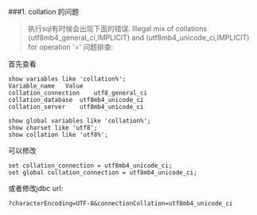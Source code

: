 ###1. collation 的问题
> 执行sql有时候会出现下面的错误.
Illegal mix of collations (utf8mb4_general_ci,IMPLICIT) and (utf8mb4_unicode_ci,IMPLICIT) for operation '='
问题排查:

首先查看

    show variables like 'collation%';
    Variable_name	Value
    collation_connection	utf8_general_ci
    collation_database	utf8mb4_unicode_ci
    collation_server	utf8mb4_unicode_ci
        
    show global variables like 'collation%';
    show charset like 'utf8';
    show collation like 'utf8%';
    
可以修改

    set collation_connection = utf8mb4_unicode_ci;
    set global collation_connection = utf8mb4_unicode_ci;
    
或者修改jdbc url:

    ?characterEncoding=UTF-8&connectionCollation=utf8mb4_unicode_ci
    
    
